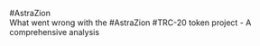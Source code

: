 #AstraZion  
What went wrong with the #AstraZion #TRC-20 token project - A comprehensive analysis  
  


